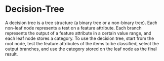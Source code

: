 # Decision-Tree
A decision tree is a tree structure (a binary tree or a non-binary tree). Each non-leaf node represents a test on a feature attribute. Each branch represents the output of a feature attribute in a certain value range, and each leaf node stores a category. To use the decision tree, start from the root node, test the feature attributes of the items to be classified, select the output branches, and use the category stored on the leaf node as the final result.
